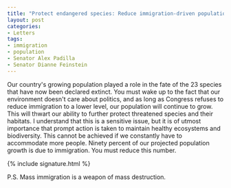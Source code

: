 ```yaml
---
title: "Protect endangered species: Reduce immigration-driven population growth"
layout: post
categories:
- Letters
tags:
- immigration
- population
- Senator Alex Padilla
- Senator Dianne Feinstein
---
```


Our country's growing population played a role in the fate of the 23 species that have now been declared extinct. You must wake up to the fact that our environment doesn't care about politics, and as long as Congress refuses to reduce immigration to a lower level, our population will continue to grow. This will thwart our ability to further protect threatened species and their habitats. I understand that this is a sensitive issue, but it is of utmost importance that prompt action is taken to maintain healthy ecosystems and biodiversity. This cannot be achieved if we constantly have to accommodate more people. Ninety percent of our projected population growth is due to immigration. You must reduce this number.

{% include signature.html %}

P.S. Mass immigration is a weapon of mass destruction.